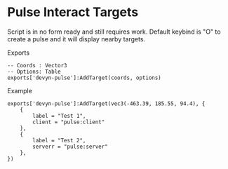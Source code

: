 # Pulse Interact Targets
Script is in no form ready and still requires work.
Default keybind is "O" to create a pulse and it will display nearby targets.

Exports
```
-- Coords : Vector3
-- Options: Table
exports['devyn-pulse']:AddTarget(coords, options)
```

Example
```
exports['devyn-pulse']:AddTarget(vec3(-463.39, 185.55, 94.4), {
    {
        label = "Test 1",
        client = "pulse:client"
    },
    {
        label = "Test 2",
        serverr = "pulse:server"
    },
})
```
